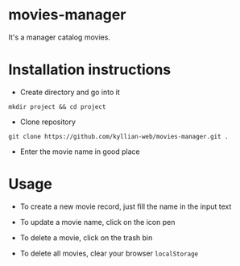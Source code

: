 # movies-manager

It's a manager catalog movies.

# Installation instructions

* Create directory and go into it

`mkdir project && cd project`

* Clone repository

`git clone https://github.com/kyllian-web/movies-manager.git . `

* Enter the movie name in good place

# Usage

* To create a new movie record, just fill the name in the input text

* To update a movie name, click on the icon pen

* To delete a movie, click on the trash bin

* To delete all movies, clear your browser `localStorage`